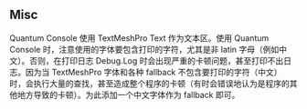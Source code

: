 ## Misc

Quantum Console 使用 TextMeshPro Text 作为文本区。使用 Quantum Console 时，注意使用的字体要包含打印的字符，尤其是非 latin 字母（例如中文）。否则，在打印日志 Debug.Log 时会出现严重的卡顿问题，甚至打印不出日志。因为当 TextMeshPro 字体和各种 fallback 不包含要打印的字符（中文）时，会执行大量的查找，甚至造成整个程序的卡顿（有时会错误地认为是程序的其他地方导致的卡顿）。为此添加一个中文字体作为 fallback 即可。
